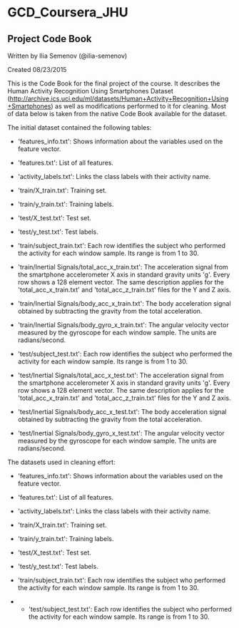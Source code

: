 # GCD_Coursera_JHU

## Project Code Book



Written by Ilia Semenov (@ilia-semenov)

Created 08/23/2015



This is the Code Book for the final project of the course. It describes the Human Activity Recognition Using Smartphones Dataset (http://archive.ics.uci.edu/ml/datasets/Human+Activity+Recognition+Using+Smartphones) as well as modifications performed to it for cleaning. Most of data below is taken from the native Code Book available for the dataset.

The initial dataset contained the following tables:

- 'features_info.txt': Shows information about the variables used on the feature vector.

- 'features.txt': List of all features.

- 'activity_labels.txt': Links the class labels with their activity name.

- 'train/X_train.txt': Training set.

- 'train/y_train.txt': Training labels.

- 'test/X_test.txt': Test set.

- 'test/y_test.txt': Test labels.

- 'train/subject_train.txt': Each row identifies the subject who performed the activity for each window sample. Its range is from 1 to 30. 

- 'train/Inertial Signals/total_acc_x_train.txt': The acceleration signal from the smartphone accelerometer X axis in standard gravity units 'g'. Every row shows a 128 element vector. The same description applies for the 'total_acc_x_train.txt' and 'total_acc_z_train.txt' files for the Y and Z axis. 

- 'train/Inertial Signals/body_acc_x_train.txt': The body acceleration signal obtained by subtracting the gravity from the total acceleration. 

- 'train/Inertial Signals/body_gyro_x_train.txt': The angular velocity vector measured by the gyroscope for each window sample. The units are radians/second. 

- 'test/subject_test.txt': Each row identifies the subject who performed the activity for each window sample. Its range is from 1 to 30. 

- 'test/Inertial Signals/total_acc_x_test.txt': The acceleration signal from the smartphone accelerometer X axis in standard gravity units 'g'. Every row shows a 128 element vector. The same description applies for the 'total_acc_x_train.txt' and 'total_acc_z_train.txt' files for the Y and Z axis. 

- 'test/Inertial Signals/body_acc_x_test.txt': The body acceleration signal obtained by subtracting the gravity from the total acceleration. 

- 'test/Inertial Signals/body_gyro_x_test.txt': The angular velocity vector measured by the gyroscope for each window sample. The units are radians/second. 


The datasets used in cleaning effort:

- 'features_info.txt': Shows information about the variables used on the feature vector.

- 'features.txt': List of all features.

- 'activity_labels.txt': Links the class labels with their activity name.

- 'train/X_train.txt': Training set.

- 'train/y_train.txt': Training labels.

- 'test/X_test.txt': Test set.

- 'test/y_test.txt': Test labels.

- 'train/subject_train.txt': Each row identifies the subject who performed the activity for each window sample. Its range is from 1 to 30. 
- - 'test/subject_test.txt': Each row identifies the subject who performed the activity for each window sample. Its range is from 1 to 30. 


